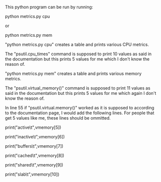 This python program can be run by running:

python metrics.py cpu

or

python metrics.py mem

"python metrics.py cpu" creates a table and prints various CPU metrics.

The "psutil.cpu_times" command is supposed to print 10 values as said in the documentation but this prints 5 values for me which I don't know the reason of.

"python metrics.py mem" creates a table and prints various memory metrics. 

The "psutil.virtual_memory()" command is supposed to print 11 values as said in the documentation but this prints 5 values for me which again I don't know the reason of.

In line 55 if "psutil.virtual.memory()" worked as it is supposed to according to the documentation page, I would add the following lines. For people that get 5 values like me, these lines should be ommitted.

print("active\t",vmemory[5])

print("inactive\t",vmemory[6])

print("buffers\t",vmemory[7])

print("cached\t",vmemory[8])

print("shared\t",vmemory[9])

print("slab\t",vmemory[10])
